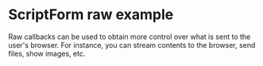 ScriptForm raw example
======================

Raw callbacks can be used to obtain more control over what is sent to the
user's browser. For instance, you can stream contents to the browser, send
files, show images, etc.
